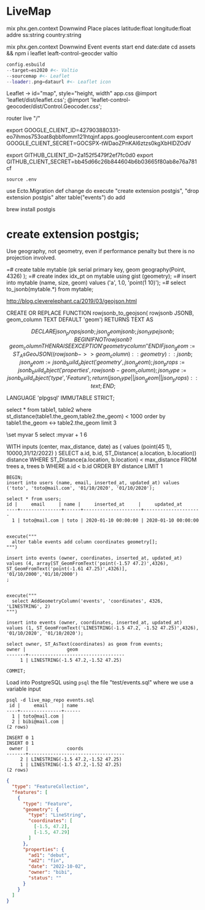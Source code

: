 # LiveMap

mix phx.gen.context Downwind Place places latitude:float longitude:float addre
ss:string country:string

mix phx.gen.context Downwind Event events start end date:date
cd assets && npm i leaflet leaft-control-geocder valtio

```elixir
config.esbuild
--target=es2020 #<- Valtio
--sourcemap #<- Leaflet
--loader:.png=dataurl #<- Leaflet icon
```

Leaflet -> id="map", style="height, width"
app.css
@import 'leaflet/dist/leaflet.css';
@import 'leaflet-control-geocoder/dist/Control.Geocoder.css';

router
live "/"

export GOOGLE_CLIENT_ID=427903880331-eo7ihmos753oat8qbblfomm121htqjnf.apps.googleusercontent.com
export GOOGLE_CLIENT_SECRET=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

export GITHUB_CLIENT_ID=2a152f5479f2ef7fc0d0
export GITHUB_CLIENT_SECRET=bb45d66c26b844604b6b03665f80ab8e76a781cf

`source .env`


use Ecto.Migration
def change do
  execute "create extension postgis", "drop extension postgis"
  alter table("events") do
    add



brew install postgis

# create extension postgis;

Use geography, not geometry, even if performance penalty but there is no projection involved.

=# create table mytable (pk serial primary key, geom geography(Point, 4326) );
=# create index idx_pt on mytable using gist (geometry);
=# insert into mytable (name, size, geom) values ('a', 1.0, 'point(1 10)');
=# select to_jsonb(mytable.\*) from mytable;

<http://blog.cleverelephant.ca/2019/03/geojson.html>

CREATE OR REPLACE FUNCTION rowjsonb_to_geojson(
rowjsonb JSONB,
geom_column TEXT DEFAULT 'geom')
RETURNS TEXT AS

$$
DECLARE
 json_props jsonb;
 json_geom jsonb;
 json_type jsonb;
BEGIN
 IF NOT rowjsonb ? geom_column THEN
   RAISE EXCEPTION 'geometry column ''%'' is missing', geom_column;
 END IF
 json_geom := ST_AsGeoJSON((rowjsonb ->> geom_column)::geometry)::jsonb;
 json_geom := jsonb_build_object('geometry', json_geom);
 json_props := jsonb_build_object('properties', rowjsonb - geom_column);
 json_type := jsonb_build_object('type', 'Feature');
 return (json_type || json_geom || json_props)::text;
END;
$$

LANGUAGE 'plpgsql' IMMUTABLE STRICT;

select \* from table1, table2
where st_distance(table1.the_geom,table2.the_geom) < 1000
order by table1.the_geom <-> table2.the_geom
limit 3


\set myvar 5
select :myvar + 1
6


WITH inputs (center, max_distance, date) as (
    values (point(45 1), 10000,31/12/2022)
)
SELECT a.id, b.id, ST_Distance(
    a.location, b.location)) distance
WHERE ST_Distance(a.location, b.location) < max_distance
FROM trees a, trees b
WHERE a.id < b.id
ORDER BY distance
LIMIT 1


```psql
BEGIN;
insert into users (name, email, inserted_at, updated_at) values ('toto', 'toto@mail.com', '01/10/2020', '01/10/2020');

select * from users;
id |     email     | name |     inserted_at     |     updated_at
----+---------------+------+---------------------+---------------------
  1 | toto@mail.com | toto | 2020-01-10 00:00:00 | 2020-01-10 00:00:00


execute("""
  alter table events add column coordinates geometry[];
""")

insert into events (owner, coordinates, inserted_at, updated_at) values (4, array[ST_GeomFromText('point(-1.57 47.2)',4326), ST_GeomFromText('point(-1.61 47.25)',4326)], '01/10/2000','01/10/2000')
;


execute("""
  select AddGeometryColumn('events', 'coordinates', 4326, 'LINESTRING', 2)
""")

insert into events (owner, coordinates, inserted_at, updated_at) values (1, ST_GeomFromText('LINESTRING(-1.5 47.2, -1.52 47.25)',4326), '01/10/2020', '01/10/2020');

select owner, ST_AsText(coordinates) as geom from events;
owner |               geom
-------+-----------------------------------
     1 | LINESTRING(-1.5 47.2,-1.52 47.25)

COMMIT;
```

Load into PostgreSQL using `psql` the file "test/events.sql" where we use a variable input

```
psql -d live_map_repo events.sql
 id |     email     | name
----+---------------+------
  1 | toto@mail.com |
  2 | bibi@mail.com |
(2 rows)

INSERT 0 1
INSERT 0 1
 owner |              coords
-------+-----------------------------------
     2 | LINESTRING(-1.5 47.2,-1.52 47.25)
     1 | LINESTRING(-1.5 47.2,-1.52 47.25)
(2 rows)
```


```json
{
  "type": "FeatureCollection",
  "features": [
    {
      "type": "Feature",
      "geometry": {
        "type": "LineString",
        "coordinates": [
          [-1.5, 47.2],
          [-1.5, 47.29]
        ]
      },
      "properties": {
        "ad1": "debut",
        "ad2": "fin",
        "date": "2022-10-02",
        "owner": "bibi",
        "status": ""
      }
    }
  ]
}
```